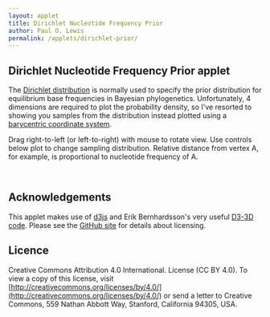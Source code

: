 ```yaml
---
layout: applet
title: Dirichlet Nucleotide Frequency Prior
author: Paul O. Lewis
permalink: /applets/dirichlet-prior/
---
```

## Dirichlet Nucleotide Frequency Prior applet

The [Dirichlet distribution](https://en.wikipedia.org/wiki/Dirichlet_distribution) is normally used to specify the prior distribution for equilibrium base frequencies in Bayesian phylogenetics. Unfortunately, 4 dimensions are required to plot the probability density, so I've resorted to showing you samples from the distribution instead plotted using a [barycentric coordinate system](https://en.wikipedia.org/wiki/Barycentric_coordinate_system).

Drag right-to-left (or left-to-right) with mouse to rotate view. Use controls below plot to change sampling distribution. Relative distance from vertex A, for example, is proportional to nucleotide frequency of A.

<div class="container"></div>
<script type="text/javascript">
    // written by Paul O. Lewis 22-June-2018

    var defineTetrahedron = function(edge_length) {
        // Wolfram MathWorld article on Regular Tetrahedron
        // provides coordinates (eq. 12) for the vertices of
        // a regular tetrahedron in which each edge has length a
        // see http://mathworld.wolfram.com/RegularTetrahedron.html
        //
        //                       x=0
        //   y=a/2  -->  C        |      This is the base of the tetrahedron
        //               +   +    |      peak is at (0,0,sqrt(6)*a/3)
        //               +       +|
        //               +        |  +
        //   y=0    --> -+--------|------A---------
        //               +        |  +   ^x=sqrt(3)*a/3
        //               +       +|
        //               +   +    |      The base is an equilateral triangle
        //   y=-a/2 -->  G        |      with each angle equal to pi/3
        //               ^x=-sqrt(3)*a/6
        //
        //                  x          y         z
        // ----------------------------------------------
        // G:          sqrt(3)*a/6   -a/2        0
        // C:          sqrt(3)*a/6    a/2        0
        // A:          sqrt(3)*a/3     0         0
        // T:               0          0     sqrt(6)*a/3
        // ----------------------------------------------
        // center:     sqrt(3)*a/6     0     sqrt(6)*a/12

        // Length of an edge in the tetrahedron
        var a = edge_length;

        // Define the four vertices
        var A =        [ a*Math.sqrt(3.0)/3.0,    0.0,                  0.0];
        var C =        [-a*Math.sqrt(3.0)/6.0,  a/2.0,                  0.0];
        var G =        [-a*Math.sqrt(3.0)/6.0, -a/2.0,                  0.0];
        var T =        [                  0.0,    0.0, a*Math.sqrt(6.0)/3.0];
        var centroid = [     a*Math.sqrt(3)/6,    0.0,    a*Math.sqrt(6)/12];

        // Translate so that tetrahedron is centered vertically
        /* A[0] -= centroid[0]; A[1] -= centroid[1]; */ A[2] -= centroid[2];
        /* C[0] -= centroid[0]; C[1] -= centroid[1]; */ C[2] -= centroid[2];
        /* G[0] -= centroid[0]; G[1] -= centroid[1]; */ G[2] -= centroid[2];
        /* T[0] -= centroid[0]; T[1] -= centroid[1]; */ T[2] -= centroid[2];

        //var aa = 1.2*a;
        //var AA = [ aa*Math.sqrt(3.0)/3.0,     0.0,                   0.0];
        //var CC = [-aa*Math.sqrt(3.0)/6.0,  aa/2.0,                   0.0];
        //var GG = [-aa*Math.sqrt(3.0)/6.0, -aa/2.0,                   0.0];
        //var TT = [                   0.0,     0.0, aa*Math.sqrt(6.0)/3.0];

        return [A, C, G, T]; //, AA, CC, GG, TT];
        }

    var simPoints = function(npoints) {
        // Draw random points from Dirichlet(beta[0], beta[1], beta[2], beta[3])
        var dataset = [];
        for (var i = 0; i < npoints; i++) {
            var g1 = lot.gamma(beta[0], 1.0);
            var g2 = lot.gamma(beta[1], 1.0);
            var g3 = lot.gamma(beta[2], 1.0);
            var g4 = lot.gamma(beta[3], 1.0);
            var gsum = g1 + g2 + g3 + g4;
            var piA = g1/gsum
            var piC = g2/gsum
            var piG = g3/gsum
            var piT = g4/gsum

            var A = tetrahedron[0]
            var C = tetrahedron[1]
            var G = tetrahedron[2]
            var T = tetrahedron[3]

            var x = piA*A[0] + piC*C[0] + piG*G[0] + piT*T[0];
            var y = piA*A[1] + piC*C[1] + piG*G[1] + piT*T[1];
            var z = piA*A[2] + piC*C[2] + piG*G[2] + piT*T[2];

            var p = {'coords':[x,y,z],'freqs':[piA, piC, piG, piT]}
            dataset.push(p);
            }
        return dataset;
        }

    var drawAxes = function(v) {
        // Create line for x-axis
        svg.append("line")
            .attr("id", "xaxis")
            .attr("x1", xscale(v.project([-1,0,0])[0]))
            .attr("y1", yscale(v.project([-1,0,0])[1]))
            .attr("x2", xscale(v.project([ 1,0,0])[0]))
            .attr("y2", yscale(v.project([ 1,0,0])[1]))
            .attr("stroke-width", 1)
            .attr("stroke", "blue")
            .attr("visibility", (show_axes ? "visible" : "hidden"));

        // Create x-axis label
        svg.append("text")
            .attr("id", "xaxislabel")
            .attr("x", xscale(v.project([1.1,0,0])[0]))
            .attr("y", yscale(v.project([1,0,0])[1]))
            .html("x")
            .attr("stroke", "black")
            .attr("visibility", (show_axes ? "visible" : "hidden"));

        // Create line for positive y-axis
        svg.append("line")
            .attr("id", "yaxis")
            .attr("x1", xscale(v.project([0,-1,0])[0]))
            .attr("y1", yscale(v.project([0,-1,0])[1]))
            .attr("x2", xscale(v.project([0, 1,0])[0]))
            .attr("y2", yscale(v.project([0, 1,0])[1]))
            .attr("stroke-width", 1)
            .attr("stroke", "red")
            .attr("visibility", (show_axes ? "visible" : "hidden"));

        // Create y-axis label
        svg.append("text")
            .attr("id", "yaxislabel")
            .attr("x", xscale(v.project([0,-1,0])[0]))
            .attr("y", yscale(v.project([0,-1.1,0])[1]))
            .html("y")
            .attr("stroke", "black")
            .attr("visibility", (show_axes ? "visible" : "hidden"));

        // Create line for positive z-axis
        svg.append("line")
            .attr("id", "zaxis")
            .attr("x1", xscale(v.project([0,0,-1])[0]))
            .attr("y1", yscale(v.project([0,0,-1])[1]))
            .attr("x2", xscale(v.project([0,0, 1])[0]))
            .attr("y2", yscale(v.project([0,0, 1])[1]))
            .attr("stroke-width", 1)
            .attr("stroke", "green")
            .attr("visibility", (show_axes ? "visible" : "hidden"));

        // Create x-axis label
        svg.append("text")
            .attr("id", "xaxislabel")
            .attr("x", xscale(v.project([0,0,1])[0]))
            .attr("y", yscale(v.project([0,0,1])[1]))
            .html("z")
            .attr("stroke", "green")
            .attr("visibility", (show_axes ? "visible" : "hidden"));
        }

    var rotateAxes = function(v) {
        svg.select("line#xaxis")
            .attr("x1", xscale(v.project([-1,0,0])[0]))
            .attr("y1", yscale(v.project([-1,0,0])[1]))
            .attr("x2", xscale(v.project([ 1,0,0])[0]))
            .attr("y2", yscale(v.project([ 1,0,0])[1]));

        svg.select("line#yaxis")
            .attr("x1", xscale(v.project([0,-1,0])[0]))
            .attr("y1", yscale(v.project([0,-1,0])[1]))
            .attr("x2", xscale(v.project([0, 1,0])[0]))
            .attr("y2", yscale(v.project([0, 1,0])[1]));

        svg.select("line#zaxis")
            .attr("x1", xscale(v.project([0,0,-1])[0]))
            .attr("y1", yscale(v.project([0,0,-1])[1]))
            .attr("x2", xscale(v.project([0,0, 1])[0]))
            .attr("y2", yscale(v.project([0,0, 1])[1]));

        svg.select("text#xaxislabel")
            .attr("x", xscale(v.project([1.1,0,0])[0]))
            .attr("y", yscale(v.project([1,0,0])[1]));

        svg.select("text#yaxislabel")
            .attr("x", xscale(v.project([0,-1,0])[0]))
            .attr("y", yscale(v.project([0,-1.1,0])[1]));

        svg.select("text#zaxislabel")
            .attr("x", xscale(v.project([0,0,1])[0]))
            .attr("y", yscale(v.project([0,0,1])[1]));
        }

    var refreshAxes = function() {
        svg.select("line#xaxis")
            .attr("visibility", (show_axes ? "visible" : "hidden"));

        svg.select("line#yaxis")
            .attr("visibility", (show_axes ? "visible" : "hidden"));

        svg.select("line#zaxis")
            .attr("visibility", (show_axes ? "visible" : "hidden"));

        svg.select("text#xaxislabel")
            .attr("visibility", (show_axes ? "visible" : "hidden"));

        svg.select("text#yaxislabel")
            .attr("visibility", (show_axes ? "visible" : "hidden"));

        svg.select("text#zaxislabel")
            .attr("visibility", (show_axes ? "visible" : "hidden"));
        }

    var drawBoundingBox = function() {
        // Draw rect around plot area
        svg.append("rect")
            .attr("id", "boundingbox")
            .attr("x", lm)
            .attr("y", bm)
            .attr("width", w-lm-rm)
            .attr("height", h-bm-tm)
            .attr("stroke", "purple")
            .attr("fill", "lavender")
            .attr("visibility", (show_bounding_box ? "visibility" : "hidden"));
        }

    var refreshBoundingBox = function() {
        svg.select("rect#boundingbox")
            .attr("visibility", (show_bounding_box ? "visible" : "hidden"));
        }

    var drawTetrahedron = function(v) {
        // Create edges of tetrahedron
        var A = v.project(tetrahedron[0])
        var C = v.project(tetrahedron[1])
        var G = v.project(tetrahedron[2])
        var T = v.project(tetrahedron[3])

        // Show edge connecting A and C
        svg.append("line")
            .attr("id", "edgePQ")
            .attr("x1", xscale(A[0]))
            .attr("y1", yscale(A[1]))
            .attr("x2", xscale(C[0]))
            .attr("y2", yscale(C[1]))
            .attr("stroke-width", 1)
            .attr("stroke-dasharray", "2,2,2")
            .attr("stroke", "black")
            .attr("visibility", (show_tetrahedron ? "visible" : "hidden"));

        // Show edge connecting C and G
        svg.append("line")
            .attr("id", "edgeQR")
            .attr("x1", xscale(C[0]))
            .attr("y1", yscale(C[1]))
            .attr("x2", xscale(G[0]))
            .attr("y2", yscale(G[1]))
            .attr("stroke-width", 1)
            .attr("stroke-dasharray", "2,2,2")
            .attr("stroke", "black")
            .attr("visibility", (show_tetrahedron ? "visible" : "hidden"));

        // Show edge connecting G and A
        svg.append("line")
            .attr("id", "edgeRP")
            .attr("x1", xscale(G[0]))
            .attr("y1", yscale(G[1]))
            .attr("x2", xscale(A[0]))
            .attr("y2", yscale(A[1]))
            .attr("stroke-width", 1)
            .attr("stroke-dasharray", "2,2,2")
            .attr("stroke", "black")
            .attr("visibility", (show_tetrahedron ? "visible" : "hidden"));

        // Show edge connecting A and T
        svg.append("line")
            .attr("id", "edgePS")
            .attr("x1", xscale(A[0]))
            .attr("y1", yscale(A[1]))
            .attr("x2", xscale(T[0]))
            .attr("y2", yscale(T[1]))
            .attr("stroke-width", 1)
            .attr("stroke-dasharray", "2,2,2")
            .attr("stroke", "black")
            .attr("visibility", (show_tetrahedron ? "visible" : "hidden"));

        // Show edge connecting C and T
        svg.append("line")
            .attr("id", "edgeQS")
            .attr("x1", xscale(C[0]))
            .attr("y1", yscale(C[1]))
            .attr("x2", xscale(T[0]))
            .attr("y2", yscale(T[1]))
            .attr("stroke-width", 1)
            .attr("stroke-dasharray", "2,2,2")
            .attr("stroke", "black")
            .attr("visibility", (show_tetrahedron ? "visible" : "hidden"));

        // Show edge connecting G and T
        svg.append("line")
            .attr("id", "edgeRS")
            .attr("x1", xscale(G[0]))
            .attr("y1", yscale(G[1]))
            .attr("x2", xscale(T[0]))
            .attr("y2", yscale(T[1]))
            .attr("stroke-width", 1)
            .attr("stroke-dasharray", "2,2,2")
            .attr("stroke", "black")
            .attr("visibility", (show_tetrahedron ? "visible" : "hidden"));

        // Show point at A
        svg.append("circle")
            .attr("id", "pointP")
            .attr("cx", xscale(A[0]))
            .attr("cy", yscale(A[1]))
            .attr("r", circle_radius)
            .attr("fill", "blue")
            .attr("visibility", (show_tetrahedron_vertices ? "visible" : "hidden"));

        // Show point at C
        svg.append("circle")
            .attr("id", "pointQ")
            .attr("cx", xscale(C[0]))
            .attr("cy", yscale(C[1]))
            .attr("r", circle_radius)
            .attr("fill", "red")
            .attr("visibility", (show_tetrahedron_vertices ? "visible" : "hidden"));

        // Show point at G
        svg.append("circle")
            .attr("id", "pointR")
            .attr("cx", xscale(G[0]))
            .attr("cy", yscale(G[1]))
            .attr("r", circle_radius)
            .attr("fill", "green")
            .attr("visibility", (show_tetrahedron_vertices ? "visible" : "hidden"));

        // Show point at T
        svg.append("circle")
            .attr("id", "pointS")
            .attr("cx", xscale(T[0]))
            .attr("cy", yscale(T[1]))
            .attr("r", circle_radius)
            .attr("fill", "black")
            .attr("visibility", (show_tetrahedron_vertices ? "visible" : "hidden"));

        //var AA = v.project(tetrahedron[4])
        //var CC = v.project(tetrahedron[5])
        //var GG = v.project(tetrahedron[6])
        //var TT = v.project(tetrahedron[7])

        // Show label at A
        svg.append("circle")
            .attr("id", "labelP")
            .attr("cx", xscale(A[0]))
            .attr("cy", yscale(A[1]) + vertex_label_font_size/4)
            .attr("r", vertex_label_font_size)
            .attr("stroke", "none")
            .attr("fill", "orange");
        svg.append("text")
            .attr("id", "labelP")
            .attr("class", "noselect")
            .attr("x", xscale(A[0]))
            .attr("y", yscale(A[1]) + vertex_label_font_size/2)
            .attr("visibility", (show_tetrahedron_vertex_labels ? "visible" : "hidden"))
            .attr("pointer-events", "none")
            .attr("text-anchor", "middle")
            .style("font-family", "Arial")
            .style("font-size", vertex_label_font_size+"px")
            .text("A");

        // Show label at C
        svg.append("circle")
            .attr("id", "labelQ")
            .attr("cx", xscale(C[0]))
            .attr("cy", yscale(C[1]) + vertex_label_font_size/4)
            .attr("r", vertex_label_font_size)
            .attr("stroke", "none")
            .attr("fill", "orange");
        svg.append("text")
            .attr("id", "labelQ")
            .attr("class", "noselect")
            .attr("x", xscale(C[0]))
            .attr("y", yscale(C[1]) + vertex_label_font_size/2)
            .attr("visibility", (show_tetrahedron_vertex_labels ? "visible" : "hidden"))
            .attr("pointer-events", "none")
            .attr("text-anchor", "middle")
            .style("font-family", "Arial")
            .style("font-size", vertex_label_font_size+"px")
            .text("C");

        // Show label at G
        svg.append("circle")
            .attr("id", "labelR")
            .attr("cx", xscale(G[0]))
            .attr("cy", yscale(G[1]) + vertex_label_font_size/4)
            .attr("r", vertex_label_font_size)
            .attr("stroke", "none")
            .attr("fill", "orange");
        svg.append("text")
            .attr("id", "labelR")
            .attr("class", "noselect")
            .attr("x", xscale(G[0]))
            .attr("y", yscale(G[1]) + vertex_label_font_size/2)
            .attr("visibility", (show_tetrahedron_vertex_labels ? "visible" : "hidden"))
            .attr("pointer-events", "none")
            .attr("text-anchor", "middle")
            .style("font-family", "Arial")
            .style("font-size", vertex_label_font_size+"px")
            .text("G");

        // Show label at T
        svg.append("circle")
            .attr("id", "labelS")
            .attr("cx", xscale(T[0]))
            .attr("cy", yscale(T[1]) + vertex_label_font_size/4)
            .attr("r", vertex_label_font_size)
            .attr("stroke", "none")
            .attr("fill", "orange");
        svg.append("text")
            .attr("id", "labelS")
            .attr("class", "noselect")
            .attr("x", xscale(T[0]))
            .attr("y", yscale(T[1]) + vertex_label_font_size/2)
            .attr("visibility", (show_tetrahedron_vertex_labels ? "visible" : "hidden"))
            .attr("pointer-events", "none")
            .attr("text-anchor", "middle")
            .style("font-family", "Arial")
            .style("font-size", vertex_label_font_size+"px")
            .text("T");
        }

    var rotateTetrahedron = function(v) {
        var A = v.project(tetrahedron[0])
        var C = v.project(tetrahedron[1])
        var G = v.project(tetrahedron[2])
        var T = v.project(tetrahedron[3])

        svg.select("line#edgePQ")
            .attr("x1", xscale(A[0]))
            .attr("y1", yscale(A[1]))
            .attr("x2", xscale(C[0]))
            .attr("y2", yscale(C[1]));

        svg.select("line#edgeQR")
            .attr("x1", xscale(C[0]))
            .attr("y1", yscale(C[1]))
            .attr("x2", xscale(G[0]))
            .attr("y2", yscale(G[1]));

        svg.select("line#edgeRP")
            .attr("x1", xscale(G[0]))
            .attr("y1", yscale(G[1]))
            .attr("x2", xscale(A[0]))
            .attr("y2", yscale(A[1]));

        svg.select("line#edgePS")
            .attr("x1", xscale(A[0]))
            .attr("y1", yscale(A[1]))
            .attr("x2", xscale(T[0]))
            .attr("y2", yscale(T[1]));

        svg.select("line#edgeQS")
            .attr("x1", xscale(C[0]))
            .attr("y1", yscale(C[1]))
            .attr("x2", xscale(T[0]))
            .attr("y2", yscale(T[1]));

        svg.select("line#edgeRS")
            .attr("x1", xscale(G[0]))
            .attr("y1", yscale(G[1]))
            .attr("x2", xscale(T[0]))
            .attr("y2", yscale(T[1]));

        svg.select("circle#pointP")
            .attr("cx", xscale(A[0]))
            .attr("cy", yscale(A[1]));

        svg.select("circle#pointQ")
            .attr("cx", xscale(C[0]))
            .attr("cy", yscale(C[1]));

        svg.select("circle#pointR")
            .attr("cx", xscale(G[0]))
            .attr("cy", yscale(G[1]));

        svg.select("circle#pointS")
            .attr("cx", xscale(T[0]))
            .attr("cy", yscale(T[1]));

        //var AA = v.project(tetrahedron[4])
        //var CC = v.project(tetrahedron[5])
        //var GG = v.project(tetrahedron[6])
        //var TT = v.project(tetrahedron[7])

        svg.select("circle#labelP")
            .attr("cx", xscale(A[0]))
            .attr("cy", yscale(A[1]) + vertex_label_font_size/4);
        svg.select("text#labelP")
            .attr("x", xscale(A[0]))
            .attr("y", yscale(A[1]) + vertex_label_font_size/2);

        svg.select("circle#labelQ")
            .attr("cx", xscale(C[0]))
            .attr("cy", yscale(C[1]) + vertex_label_font_size/4);
        svg.select("text#labelQ")
            .attr("x", xscale(C[0]))
            .attr("y", yscale(C[1]) + vertex_label_font_size/2);

        svg.select("circle#labelR")
            .attr("cx", xscale(G[0]))
            .attr("cy", yscale(G[1]) + vertex_label_font_size/4);
        svg.select("text#labelR")
            .attr("x", xscale(G[0]))
            .attr("y", yscale(G[1]) + vertex_label_font_size/2);

        svg.select("circle#labelS")
            .attr("cx", xscale(T[0]))
            .attr("cy", yscale(T[1]) + vertex_label_font_size/4);
        svg.select("text#labelS")
            .attr("x", xscale(T[0]))
            .attr("y", yscale(T[1]) + vertex_label_font_size/2);
        }

    /*var showFreqs = function(freqs) {
        console.log(freqs);
        // show values of points in freqs in div#sample

        var displayedhtml = "<pre>";
        for (i in freqs) {
            f = freqs[i];
            displayedhtml += f[0].toFixed(5) + "  " + f[1].toFixed(5) + "  " + f[2].toFixed(5) + "  " + f[3].toFixed(5) + "\n";
            }
        displayedhtml += "</pre>";

        d3.select("div#sample")
            .html(displayedhtml);
        }*/

    var drawPoints = function(pointdata, v) {
        // see https://en.wikipedia.org/wiki/Barycentric_coordinate_system
        svg.selectAll("circle.points")
            .data(pointdata)
            .enter()
            .append("circle")
            .attr("class", "points")
            .attr("cx", function(d) {
                return xscale(v.project(d['coords'])[0]);
                })
            .attr("cy", function(d) {
                return yscale(v.project(d['coords'])[1]);
                })
            .attr("r", circle_radius)
            .attr("visibility", (show_points ? "visible" : "hidden"))
            .attr("fill", "url(#radial-gradient)");

        if (pointdata.length == 1) {
            svg.selectAll("text.points")
                .data(pointdata)
                .enter()
                .append("text")
                .classed("points noselect", true)
                .attr("x", function(d) {
                    return point_label_offset_x + xscale(v.project(d['coords'])[0]);
                    })
                .attr("y", function(d) {
                    return point_label_offset_y + yscale(v.project(d['coords'])[1]);
                    })
                .style("font-family", "Courier")
                .style("font-size", font_size+"px")
                .text(function(d) {return "A=" + d['freqs'][0].toFixed(3) + " C=" + d['freqs'][1].toFixed(3) + " G=" + d['freqs'][2].toFixed(3) + " T=" + d['freqs'][3].toFixed(3);});
            }
        }

    var rotatePoints = function(v) {

        svg.selectAll("circle.points")
            .attr("cx", function(d) {
                return xscale(v.project(d['coords'])[0]);
                })
            .attr("cy", function(d) {
                return yscale(v.project(d['coords'])[1]);
                });
        svg.selectAll("text.points")
            .attr("x", function(d) {
                return point_label_offset_x + xscale(v.project(d['coords'])[0]);
                })
            .attr("y", function(d) {
                return point_label_offset_y + yscale(v.project(d['coords'])[1]);
                });
        }

    var destroyExistingPoints = function() {
        svg.selectAll("circle.points")
            .remove();
        svg.selectAll("text.points")
            .remove();
        }

    function rotateBy(delta) {
        rotation_around_z += delta;
        console.log("rotation_around_z = " + rotation_around_z);
        v = new Viewport([rotation_around_x, rotation_around_y, rotation_around_z]);
        rotateAxes(v);
        rotateTetrahedron(v);
        rotatePoints(v);
        }

    var mouse_damping_factor = -0.01;
    var mousex, prev_mousex = null;

    function mouseDown() {
        prev_mousex = d3.mouse(this)[0];
        //showVectors(false);
    }

    function mouseMove() {
        if (prev_mousex) {
            mousex = d3.mouse(this)[0];
            rotateBy(mouse_damping_factor*(mousex - prev_mousex));
            prev_mousex = mousex;
        }
    }

    function mouseUp() {
        prev_mousex = null;
        //showVectors(true);
    }

    var addDropdown = function(panel, id, label, choices, selected_index, onfunc) {
        var control_div = panel.append("div").append("div")
            .attr("class", "control");
        control_div.append("select")
            .attr("id", id)
            .on("change", onfunc)
            .selectAll("option")
            .data(choices)
            .enter()
            .append("option")
            .text(function(d) {return d.toFixed(0);});
        d3.select("select#" + id).property("selectedIndex", selected_index);
        control_div.append("label")
            .html("&nbsp;" + label);
        }

    var addCheckbox = function(panel, label, checked_by_default, onfunc) {
        var control_div = panel.append("div").append("div")
            .attr("class", "control");
        control_div.append("input")
            .attr("type", "checkbox")
            .property("checked", checked_by_default)
            .on("change", onfunc);
        control_div.append("label")
            .append("label")
            .html("&nbsp;" + label);
        }

    var addButton = function(panel, label, onfunc) {
        var control_div = panel.append("div").append("div")
            .attr("class", "control");
        control_div.append("input")
            .attr("value",label)
            .attr("type", "button")
            .on("click", onfunc);
        }

    var defineRadialGradient = function() {
        // Define radial gradient
        var radial_gradient = svg.append("defs")
            .append("radialGradient")
            .attr("id", "radial-gradient")
            .attr("fx", "75%")
            .attr("fy", "25%");
        radial_gradient.append("stop").attr("offset", "5%").attr("stop-color", "white");
        radial_gradient.append("stop").attr("offset", "95%").attr("stop-color", "navy");
    }

    var createPlotPanel = function() {
        var graphics_div = container_div.append("div")
            .attr("id", "graphicsbox");

        // Create SVG element
        svg = graphics_div.append("svg")
            .attr("width", w)
            .attr("height", h)
            .on("mousedown", mouseDown)
            .on("mousemove", mouseMove)
            .on("mouseup", mouseUp);

        drawBoundingBox();
        defineRadialGradient();
        drawBoundingBox();
        drawAxes(v);
        drawTetrahedron(v);
        var pointdata = simPoints(npoints);
        drawPoints(pointdata, v);
        //showFreqs(pointdata[1]);
        }

    var createDetailsPanel = function() {
        var details_div = container_div.append("div").attr("id", "detailsbox");

        // Create drop-down list within details_div to allow changing Dirichlet parameter
        addDropdown(details_div, "dropdownA", "A", beta_choices, beta_index, function() {
                var selected_index = d3.select(this).property('selectedIndex');
                beta[0] = beta_choices[selected_index];
                if (symmetric_dirichlet) {
                    beta[1] = beta[0];
                    beta[2] = beta[0];
                    beta[3] = beta[0];
                    d3.select("#dropdownC").property('selectedIndex', selected_index);
                    d3.select("#dropdownG").property('selectedIndex', selected_index);
                    d3.select("#dropdownT").property('selectedIndex', selected_index);
                    }
                destroyExistingPoints();
                var pointdata = simPoints(npoints);
                drawPoints(pointdata, v);
                //showFreqs(pointdata[1]);
                rotateBy(0.0);
                });
        addDropdown(details_div, "dropdownC", "C", beta_choices, beta_index, function() {
                var selected_index = d3.select(this).property('selectedIndex');
                beta[1] = beta_choices[selected_index];
                if (symmetric_dirichlet) {
                    beta[0] = beta[1];
                    beta[2] = beta[1];
                    beta[3] = beta[1];
                    d3.select("#dropdownA").property('selectedIndex', selected_index);
                    d3.select("#dropdownG").property('selectedIndex', selected_index);
                    d3.select("#dropdownT").property('selectedIndex', selected_index);
                    }
                destroyExistingPoints();
                var pointdata = simPoints(npoints);
                drawPoints(pointdata, v);
                //showFreqs(pointdata[1]);
                rotateBy(0.0);
                });
        addDropdown(details_div, "dropdownG", "G", beta_choices, beta_index, function() {
                var selected_index = d3.select(this).property('selectedIndex');
                beta[2] = beta_choices[selected_index];
                if (symmetric_dirichlet) {
                    beta[0] = beta[2];
                    beta[1] = beta[2];
                    beta[3] = beta[2];
                    d3.select("#dropdownA").property('selectedIndex', selected_index);
                    d3.select("#dropdownC").property('selectedIndex', selected_index);
                    d3.select("#dropdownT").property('selectedIndex', selected_index);
                    }
                destroyExistingPoints();
                var pointdata = simPoints(npoints);
                drawPoints(pointdata, v);
                //showFreqs(pointdata[1]);
                rotateBy(0.0);
                });
        addDropdown(details_div, "dropdownT", "T", beta_choices, beta_index, function() {
                var selected_index = d3.select(this).property('selectedIndex');
                beta[3] = beta_choices[selected_index];
                if (symmetric_dirichlet) {
                    beta[0] = beta[3];
                    beta[1] = beta[3];
                    beta[2] = beta[3];
                    d3.select("#dropdownA").property('selectedIndex', selected_index);
                    d3.select("#dropdownC").property('selectedIndex', selected_index);
                    d3.select("#dropdownG").property('selectedIndex', selected_index);
                    }
                destroyExistingPoints();
                var pointdata = simPoints(npoints);
                drawPoints(pointdata, v);
                //showFreqs(pointdata[1]);
                rotateBy(0.0);
                });
        addCheckbox(details_div, "Symmetric", symmetric_dirichlet, function() {
                symmetric_dirichlet = d3.select(this).property('checked');
                var selected_index = d3.select("#dropdownA").property('selectedIndex');
                console.log("symmetric_dirichlet = " + symmetric_dirichlet);
                if (symmetric_dirichlet) {
                    d3.select("#dropdownC").property('selectedIndex', selected_index);
                    d3.select("#dropdownG").property('selectedIndex', selected_index);
                    d3.select("#dropdownT").property('selectedIndex', selected_index);
                    beta[1] = beta[0];
                    beta[2] = beta[0];
                    beta[3] = beta[0];
                    destroyExistingPoints();
                    var pointdata = simPoints(npoints);
                    drawPoints(pointdata, v);
                    //showFreqs(pointdata[1]);
                    rotateBy(0.0);
                    }
                });
        details_div.append("div")
            .attr("class", "spacer")
            .style("font-size", "0")
            .style("height", "20px")
            .style("line-height", "0");
        addButton(details_div, "Draw new sample", function() {
                destroyExistingPoints();
                var pointdata = simPoints(npoints);
                drawPoints(pointdata, v);
                //showFreqs(pointdata[1]);
                rotateBy(0.0);
                });
        addDropdown(details_div, "samplesize", "Sample size", npoints_choices, npoints_index, function() {
                var selected_index = d3.select(this).property('selectedIndex');
                npoints = npoints_choices[selected_index];
                destroyExistingPoints();
                var pointdata = simPoints(npoints);
                drawPoints(pointdata, v);
                //showFreqs(pointdata[1]);
                rotateBy(0.0);
                });

        // Checkboxes (these debugging tools work but are disabled for production applet)
        //addCheckbox(details_div, "Show axes", function() {
        //        show_axes = d3.select(this).property("checked");
        //        refreshAxes();
        //        });
        //addCheckbox(details_div, "Show bounding box", function() {
        //        show_bounding_box = d3.select(this).property("checked");
        //        refreshBoundingBox();
        //        });

        /*details_div.append("div").append("label")
            .html("Show axes&nbsp;&nbsp;&nbsp;")
            .append("input")
            .attr("type", "checkbox")
            .on("change", function() {
                show_axes = d3.select(this).property("checked");
                console.log("showing axes = " + (show_axes ? "yes" : "no"));
                refreshAxes();
                });*/

        // See http://bl.ocks.org/eesur/9910343
        //var textbox_form = details_div.append("form");
            //.attr("name", "betaform")
            //.attr("onSubmit", "return handleTextBoxSubmit()");
        /*var beta_label = details_div.append("label")
            .html("<em>&beta;</em>");
        var beta_input = beta_label.append("input")
            .attr("id", "betavalue")
            .attr("type", "number")
            .attr("value", beta.toFixed(0))
            .attr("min", "1")
            .attr("maxlength", "5")
            .attr("step", "1")
            .on("change", function() {
                //d3.event.preventDefault();
                beta = document.getElementById("betavalue").value;
                console.log("new value of beta = " + beta);
                //console.log("npoints = " + npoints);
                //destroyExistingPoints();
                //var pointdata = simPoints(npoints);
                //drawPoints(pointdata, v);
                //rotateBy(0.0);
            });*/
        /*textbox_form.on("submit", function() {
                d3.event.preventDefault();
                beta = document.getElementById("betavalue").value;
                console.log("new value of beta = " + beta);
                console.log("npoints = " + npoints);
                //destroyExistingPoints();
                //var pointdata = simPoints(npoints);
                //drawPoints(pointdata, v);
                //rotateBy(0.0);
            });*/

        // Create buttons that can be used to regenerate new eigenvectors or random vectors
        //details_div.append("button")
        //    .attr("id", "eigenvectorbutton")
        //    .text("Eigenvectors")
        //    .on("click", newEigenvectors);
        //details_div.append("button")
        //    .attr("id", "randomvectorbutton")
        //    .text("Random Vectors")
        //    .on("click", newRandomVectors);
        }

    //####################################################################################
    //####################################################################################
    //####################################################################################

    // Flags determining what will be shown
    var show_bounding_box               = false;
    var show_axes                       = false;
    var show_tetrahedron                = true;
    var show_tetrahedron_vertices       = false;
    var show_tetrahedron_vertex_labels  = true;
    var show_points                     = true;

    // Create a pseudorandom number generator
    //var lot = new Random(12347);
    var lot = new Random();

    // Parameters of Dirichlet(beta, beta, beta, beta)
    var beta_choices = [1,2,5,10,100,1000];
    var beta_index = 0; // index of value selected at start
    var beta = [beta_choices[beta_index],beta_choices[beta_index],beta_choices[beta_index],beta_choices[beta_index]];

    // If true, changing any parameter changes all of them
    var symmetric_dirichlet = true;

    // Number of points to generate
    var npoints_choices = [1,10,100,1000];
    var npoints_index = 2; // index of value selected at start
    var npoints = npoints_choices[npoints_index];

    // Define the tetrahedron
    var tetrahedron = defineTetrahedron(1.5);

    // Dimensions of svg graphic
    var w = 600;  // svg width
    var h = w;    // svg height
    var lm = 1; // left margin
    var rm = lm;  // right margin
    var tm = lm;  // top margin
    var bm = lm;  // bottom margin
    var plotwh = w - lm - rm; // plot width (equal to plot height)
    var halfwh = plotwh/2;    // half plot width (equal to half plot height)

    // miscellaneous
    var font_size = 12;
    var vertex_label_font_size = 20;
    var circle_radius = 5;
    var point_label_offset_x = 10;
    var point_label_offset_y = 10;

    var xscale = d3.scaleLinear()
        .domain([-1,1])
        .range([lm,w-rm]);

    var yscale = d3.scaleLinear()
        .domain([-1,1])
        .range([tm,h-bm]);

    // Angles defining viewport
    // rotation_around_x = pi/2 only: view from negative end of y axis onto x-z plane
    // rotation_around_y = pi/2 only: view from negative end of x axis onto y-z plane
    // rotation_around_z = pi/2 only: view from positive end of z axis onto x-y plane
    var rotation_around_x = 0.7*Math.PI/2;  // rotation in yz plane (i.e. spin around x axis)
    var rotation_around_y = 0.0*Math.PI/2;  // rotation in xz plane (i.e. spin around y axis)
    var rotation_around_z = 0.05*Math.PI/2; // rotation in xy plane (i.e. spin around z axis)

    // Create d33d viewport
    var v = new Viewport([rotation_around_x, rotation_around_y, rotation_around_z]);

    // Latch onto container div already created above
    var container_div = d3.select("div.container").attr("height", h+20);

    // Create two divs inside container: one for the plot and the other for user feedback
    var graphics_div = createPlotPanel();
    var details_div  = createDetailsPanel();

</script>

<br/>

## Acknowledgements

This applet makes use of [d3js](https://d3js.org/) and Erik Bernhardsson's very useful [D3-3D code](https://github.com/erikbern/d3-3d).
Please see the 
[GitHub site](https://github.com/molevolworkshop/molevolworkshop.github.io/tree/master/assets/js) 
for details about licensing.

## Licence

Creative Commons Attribution 4.0 International.
License (CC BY 4.0). To view a copy of this license, visit
[http://creativecommons.org/licenses/by/4.0/](http://creativecommons.org/licenses/by/4.0/) or send a letter to Creative Commons, 559
Nathan Abbott Way, Stanford, California 94305, USA.
